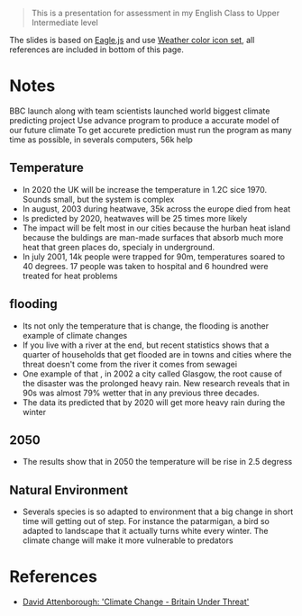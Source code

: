 
> This is a presentation for assessment in my English Class to Upper Intermediate level

The slides is based on [Eagle.js][2] and use [Weather color icon set][3], all references are included in bottom of this page.

# Notes

BBC launch along with team scientists launched world biggest climate predicting project
Use advance program to produce a accurate model of our future climate
To get accurete prediction must run the program as many time as possible, in severals computers, 56k help

## Temperature

 - In 2020 the UK will be increase the temperature in 1.2C sice 1970. Sounds small, but the system is complex
 - In august, 2003 during heatwave, 35k across the europe died from heat
 - Is predicted by 2020, heatwaves will be 25 times more likely
 - The impact will be felt most in our cities because the hurban heat island because the buldings are man-made surfaces that absorb much more heat that green places do, specialy in underground.
 - In july 2001, 14k people were trapped for 90m, temperatures soared to 40 degrees. 17 people was taken to hospital and 6 houndred were treated for heat problems

## flooding

 - Its not only the temperature that is change, the flooding is another example of climate changes
 - If you live with a river at the end, but recent statistics shows that a quarter of households that get flooded are in towns and cities
where the threat doesn't come from the river it comes from sewagei
 - One example of that , in 2002 a city called Glasgow, the root cause of the disaster was the prolonged heavy rain. New research reveals that in 90s was almost 79% wetter that in any previous three decades.
 - The data its predicted that by 2020 will get more heavy rain during the winter

## 2050

 - The results show that in 2050 the temperature will be rise in 2.5 degress

## Natural Environment

 - Severals species is so adapted to environment that a big change in short time will getting out of step.
For instance the patarmigan, a bird so adapted to landscape that it actually turns white every winter. The climate change will make it more vulnerable to predators

# References

 - [David Attenborough: 'Climate Change - Britain Under Threat'][1]

[1]: https://www.youtube.com/watch?v=Cq1oFhTINXE
[2]: https://github.com/zulko/eagle.js/
[3]: https://www.iconfinder.com/iconsets/weather-color-2
